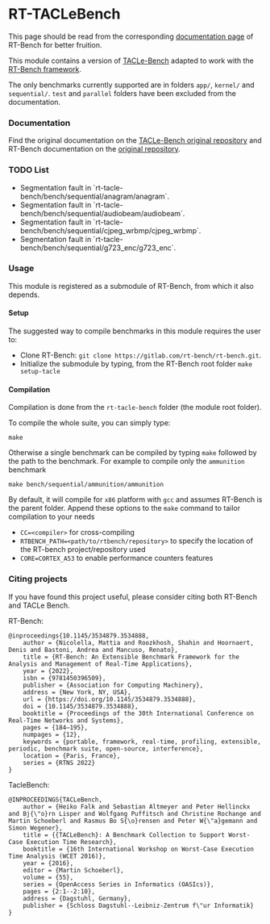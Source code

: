 <!-- @defgroup rt-tacle-bench RT-TACLeBench
@ingroup benchmarks
@brief The TACLe benchmark collection. -->

# RT-TACLeBench

This page should be read from the corresponding [documentation page](https://rt-bench.gitlab.io/rt-bench/md_rt_tacle_bench__r_e_a_d_m_e.html) of RT-Bench for better fruition.

This module contains a version of [TACLe-Bench](https://github.com/tacle/tacle-bench) adapted to work with the [RT-Bench framework](https://gitlab.com/rt-bench/rt-bench).

The only benchmarks currently supported are in folders `app/`, `kernel/` and `sequential/`.
`test` and `parallel` folders have been excluded from the documentation.

### Documentation

Find the original documentation on the [TACLe-Bench original repository](https://github.com/tacle/tacle-bench/tree/master/doc) and RT-Bench documentation on the [original repository](https://rt-bench.gitlab.io/rt-bench/index.html).

### TODO List

- <!-- @bug --> Segmentation fault in `rt-tacle-bench/bench/sequential/anagram/anagram`.
- <!-- @bug --> Segmentation fault in `rt-tacle-bench/bench/sequential/audiobeam/audiobeam`.
- <!-- @bug --> Segmentation fault in `rt-tacle-bench/bench/sequential/cjpeg_wrbmp/cjpeg_wrbmp`.
- <!-- @bug --> Segmentation fault in `rt-tacle-bench/bench/sequential/g723_enc/g723_enc`.

### Usage

This module is registered as a submodule of RT-Bench, from which it also depends.

#### Setup

The suggested way to compile benchmarks in this module requires the user to:

- Clone RT-Bench: `git clone https://gitlab.com/rt-bench/rt-bench.git`.
- Initialize the submodule by typing, from the RT-Bench root folder `make setup-tacle`

#### Compilation

Compilation is done from the `rt-tacle-bench` folder (the module root folder).

To compile the whole suite, you can simply type:

```{.sh}
make
```

Otherwise a single benchmark can be compiled by typing `make` followed by the path to the benchmark.
For example to compile only the `ammunition` benchmark
```{.sh}
make bench/sequential/ammunition/ammunition
```

By default, it will compile for `x86` platform with `gcc` and assumes RT-Bench is the parent folder.
Append these options to the `make` command to tailor compilation to your needs

- ```CC=<compiler>``` for cross-compiling
- ```RTBENCH_PATH=<path/to/rtbench/repository>``` to specify the location of the RT-bench project/repository used
- ```CORE=CORTEX_A53``` to enable performance counters features

### Citing projects

If you have found this project useful, please consider citing both RT-Bench and TACLe Bench.

RT-Bench:
```
@inproceedings{10.1145/3534879.3534888,
	author = {Nicolella, Mattia and Roozkhosh, Shahin and Hoornaert, Denis and Bastoni, Andrea and Mancuso, Renato},
	title = {RT-Bench: An Extensible Benchmark Framework for the Analysis and Management of Real-Time Applications},
	year = {2022},
	isbn = {9781450396509},
	publisher = {Association for Computing Machinery},
	address = {New York, NY, USA},
	url = {https://doi.org/10.1145/3534879.3534888},
	doi = {10.1145/3534879.3534888},
	booktitle = {Proceedings of the 30th International Conference on Real-Time Networks and Systems},
	pages = {184–195},
	numpages = {12},
	keywords = {portable, framework, real-time, profiling, extensible, periodic, benchmark suite, open-source, interference},
	location = {Paris, France},
	series = {RTNS 2022}
}
```

TacleBench:
```
@INPROCEEDINGS{TACLeBench,
	author = {Heiko Falk and Sebastian Altmeyer and Peter Hellinckx and Bj{\"o}rn Lisper and Wolfgang Puffitsch and Christine Rochange and Martin Schoeberl and Rasmus Bo S{\o}rensen and Peter W{\"a}gemann and Simon Wegener},
	title = {{TACLeBench}: A Benchmark Collection to Support Worst-Case Execution Time Research},
	booktitle = {16th International Workshop on Worst-Case Execution Time Analysis (WCET 2016)},
	year = {2016},
	editor = {Martin Schoeberl},
	volume = {55},
	series = {OpenAccess Series in Informatics (OASIcs)},
	pages = {2:1--2:10},
	address = {Dagstuhl, Germany},
	publisher = {Schloss Dagstuhl--Leibniz-Zentrum f\"ur Informatik}
}
```

<!-- @author Denis Hoornaert, for the current file only.
@copyright This file is under the SPDX-License-Identifier: MIT
Individual benchmarks are subject to their original license, specified in each file. -->
